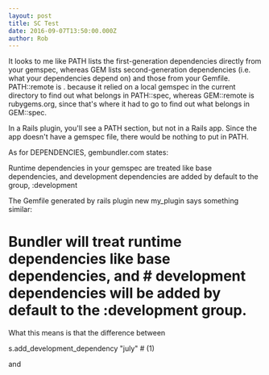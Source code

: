 ```yaml
---
layout: post
title: SC Test
date: 2016-09-07T13:50:00.000Z
author: Rob
---
```



It looks to me like PATH lists the first-generation dependencies directly from your gemspec, whereas GEM lists second-generation dependencies (i.e. what your dependencies depend on) and those from your Gemfile. PATH::remote is .&nbsp;because it relied on a local gemspec in the current directory to find out what belongs in PATH::spec, whereas GEM::remote is rubygems.org, since that's where it had to go to find out what belongs in GEM::spec.

In a Rails plugin, you'll see a PATH section, but not in a Rails app. Since the app doesn't have a gemspec file, there would be nothing to put in PATH.

As for DEPENDENCIES, gembundler.com states:

Runtime dependencies in your gemspec are treated like base dependencies, and development dependencies are added by default to the group, :development

The Gemfile generated by rails plugin new my_plugin says something similar:

# Bundler will treat runtime dependencies like base dependencies, and # development dependencies will be added by default to the :development group.

What this means is that the difference between

s.add_development_dependency "july" # (1)

and